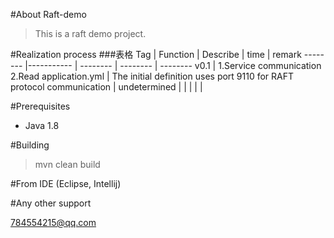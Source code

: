 #About Raft-demo

>This is a raft demo project.

#Realization process
###表格
Tag | Function | Describe | time | remark
-------- |----------- | -------- | -------- | --------
v0.1 | 1.Service communication<br>2.Read application.yml | The initial definition uses port 9110 for RAFT protocol communication | undetermined |
 |  |  | | 

#Prerequisites
* Java 1.8


#Building
> mvn clean build


#From IDE (Eclipse, Intellij)



#Any other support

<a href="mailto:784554215@qq.com">784554215@qq.com</a>
